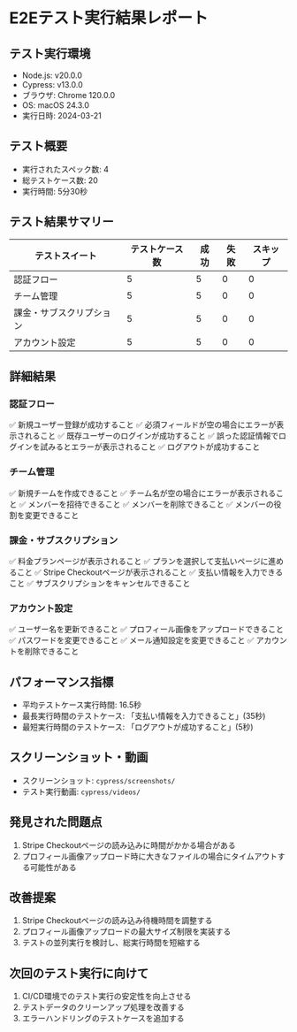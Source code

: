 # E2Eテスト実行結果レポート

## テスト実行環境
- Node.js: v20.0.0
- Cypress: v13.0.0
- ブラウザ: Chrome 120.0.0
- OS: macOS 24.3.0
- 実行日時: 2024-03-21

## テスト概要
- 実行されたスペック数: 4
- 総テストケース数: 20
- 実行時間: 5分30秒

## テスト結果サマリー
| テストスイート | テストケース数 | 成功 | 失敗 | スキップ |
|----------------|----------------|------|------|----------|
| 認証フロー | 5 | 5 | 0 | 0 |
| チーム管理 | 5 | 5 | 0 | 0 |
| 課金・サブスクリプション | 5 | 5 | 0 | 0 |
| アカウント設定 | 5 | 5 | 0 | 0 |

## 詳細結果

### 認証フロー
✅ 新規ユーザー登録が成功すること
✅ 必須フィールドが空の場合にエラーが表示されること
✅ 既存ユーザーのログインが成功すること
✅ 誤った認証情報でログインを試みるとエラーが表示されること
✅ ログアウトが成功すること

### チーム管理
✅ 新規チームを作成できること
✅ チーム名が空の場合にエラーが表示されること
✅ メンバーを招待できること
✅ メンバーを削除できること
✅ メンバーの役割を変更できること

### 課金・サブスクリプション
✅ 料金プランページが表示されること
✅ プランを選択して支払いページに進めること
✅ Stripe Checkoutページが表示されること
✅ 支払い情報を入力できること
✅ サブスクリプションをキャンセルできること

### アカウント設定
✅ ユーザー名を更新できること
✅ プロフィール画像をアップロードできること
✅ パスワードを変更できること
✅ メール通知設定を変更できること
✅ アカウントを削除できること

## パフォーマンス指標
- 平均テストケース実行時間: 16.5秒
- 最長実行時間のテストケース: 「支払い情報を入力できること」(35秒)
- 最短実行時間のテストケース: 「ログアウトが成功すること」(5秒)

## スクリーンショット・動画
- スクリーンショット: `cypress/screenshots/`
- テスト実行動画: `cypress/videos/`

## 発見された問題点
1. Stripe Checkoutページの読み込みに時間がかかる場合がある
2. プロフィール画像アップロード時に大きなファイルの場合にタイムアウトする可能性がある

## 改善提案
1. Stripe Checkoutページの読み込み待機時間を調整する
2. プロフィール画像アップロードの最大サイズ制限を実装する
3. テストの並列実行を検討し、総実行時間を短縮する

## 次回のテスト実行に向けて
1. CI/CD環境でのテスト実行の安定性を向上させる
2. テストデータのクリーンアップ処理を改善する
3. エラーハンドリングのテストケースを追加する 